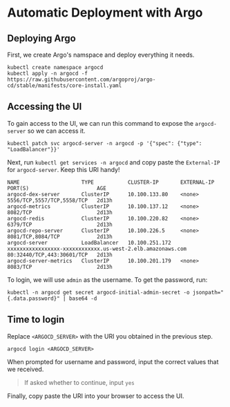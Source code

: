 # Automatic Deployment with Argo

## Deploying Argo
First, we create Argo's namspace and deploy everything it needs.
```
kubectl create namespace argocd
kubectl apply -n argocd -f https://raw.githubusercontent.com/argoproj/argo-cd/stable/manifests/core-install.yaml
```

## Accessing the UI
To gain access to the UI, we can run this command to expose the `argocd-server` so we can access it.
```
kubectl patch svc argocd-server -n argocd -p '{"spec": {"type": "LoadBalancer"}}'
```

Next, run `kubectl get services -n argocd` and copy paste the `External-IP` for `argocd-server`. Keep this URI handy!

```
NAME                    TYPE           CLUSTER-IP       EXTERNAL-IP                                                              PORT(S)                      AGE
argocd-dex-server       ClusterIP      10.100.133.80    <none>                                                                   5556/TCP,5557/TCP,5558/TCP   2d13h
argocd-metrics          ClusterIP      10.100.137.12    <none>                                                                   8082/TCP                     2d13h
argocd-redis            ClusterIP      10.100.220.82    <none>                                                                   6379/TCP                     2d13h
argocd-repo-server      ClusterIP      10.100.226.5     <none>                                                                   8081/TCP,8084/TCP            2d13h
argocd-server           LoadBalancer   10.100.251.172   xxxxxxxxxxxxxxxxx-xxxxxxxxxxxx.us-west-2.elb.amazonaws.com   80:32440/TCP,443:30601/TCP   2d13h
argocd-server-metrics   ClusterIP      10.100.201.179   <none>                                                                   8083/TCP                     2d13h
```

To login, we will use `admin` as the username. To get the password, run:
```
kubectl -n argocd get secret argocd-initial-admin-secret -o jsonpath="{.data.password}" | base64 -d
```

## Time to login
Replace `<ARGOCD_SERVER>` with the URI you obtained in the previous step.
```
argocd login <ARGOCD_SERVER>
```

When prompted for username and password, input the correct values that we received. 

> If asked whether to continue, input `yes`

Finally, copy paste the URI into your browser to access the UI.